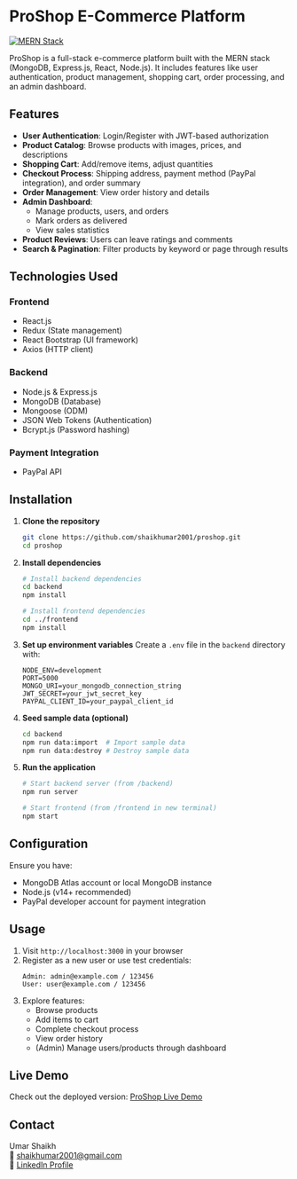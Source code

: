 # ProShop E-Commerce Platform

[![MERN Stack](https://img.shields.io/badge/Stack-MERN-brightgreen)](https://www.mongodb.com/mern-stack)

ProShop is a full-stack e-commerce platform built with the MERN stack (MongoDB, Express.js, React, Node.js). It includes features like user authentication, product management, shopping cart, order processing, and an admin dashboard.

## Features

- **User Authentication**: Login/Register with JWT-based authorization
- **Product Catalog**: Browse products with images, prices, and descriptions
- **Shopping Cart**: Add/remove items, adjust quantities
- **Checkout Process**: Shipping address, payment method (PayPal integration), and order summary
- **Order Management**: View order history and details
- **Admin Dashboard**: 
  - Manage products, users, and orders
  - Mark orders as delivered
  - View sales statistics
- **Product Reviews**: Users can leave ratings and comments
- **Search & Pagination**: Filter products by keyword or page through results

## Technologies Used

### Frontend
- React.js
- Redux (State management)
- React Bootstrap (UI framework)
- Axios (HTTP client)

### Backend
- Node.js & Express.js
- MongoDB (Database)
- Mongoose (ODM)
- JSON Web Tokens (Authentication)
- Bcrypt.js (Password hashing)

### Payment Integration
- PayPal API

## Installation

1. **Clone the repository**
   ```bash
   git clone https://github.com/shaikhumar2001/proshop.git
   cd proshop
   ```

2. **Install dependencies**
   ```bash
   # Install backend dependencies
   cd backend
   npm install

   # Install frontend dependencies
   cd ../frontend
   npm install
   ```

3. **Set up environment variables**
   Create a `.env` file in the `backend` directory with:
   ```
   NODE_ENV=development
   PORT=5000
   MONGO_URI=your_mongodb_connection_string
   JWT_SECRET=your_jwt_secret_key
   PAYPAL_CLIENT_ID=your_paypal_client_id
   ```

4. **Seed sample data (optional)**
   ```bash
   cd backend
   npm run data:import  # Import sample data
   npm run data:destroy # Destroy sample data
   ```

5. **Run the application**
   ```bash
   # Start backend server (from /backend)
   npm run server

   # Start frontend (from /frontend in new terminal)
   npm start
   ```

## Configuration

Ensure you have:
- MongoDB Atlas account or local MongoDB instance
- Node.js (v14+ recommended)
- PayPal developer account for payment integration

## Usage

1. Visit `http://localhost:3000` in your browser
2. Register as a new user or use test credentials:
   ```
   Admin: admin@example.com / 123456
   User: user@example.com / 123456
   ```
3. Explore features:
   - Browse products
   - Add items to cart
   - Complete checkout process
   - View order history
   - (Admin) Manage users/products through dashboard

## Live Demo

Check out the deployed version: [ProShop Live Demo](https://proshop-omega.vercel.app/)

## Contact

Umar Shaikh  
📧 shaikhumar2001@gmail.com  
💼 [LinkedIn Profile](https://www.linkedin.com/in/shaikhumar2001/)
